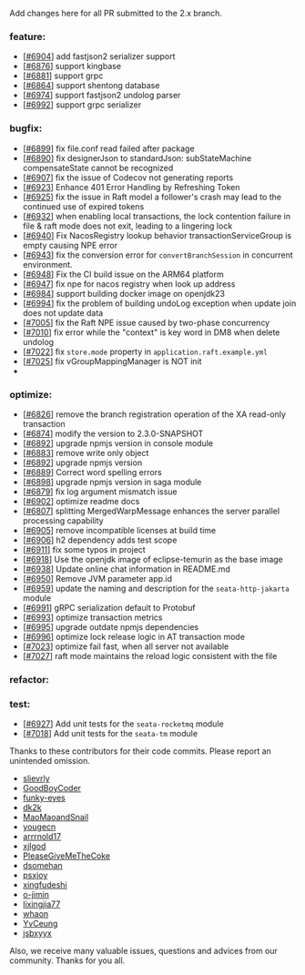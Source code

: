 Add changes here for all PR submitted to the 2.x branch.

<!-- Please add the `changes` to the following location(feature/bugfix/optimize/test) based on the type of PR -->

### feature:
- [[#6904](https://github.com/apache/incubator-seata/pull/6904)] add fastjson2 serializer support
- [[#6876](https://github.com/apache/incubator-seata/pull/6876)] support kingbase
- [[#6881](https://github.com/apache/incubator-seata/pull/6881)] support grpc
- [[#6864](https://github.com/apache/incubator-seata/pull/6864)] support shentong database
- [[#6974](https://github.com/apache/incubator-seata/pull/6974)] support fastjson2 undolog parser
- [[#6992](https://github.com/apache/incubator-seata/pull/6992)] support grpc serializer


### bugfix:
- [[#6899](https://github.com/apache/incubator-seata/pull/6899)] fix file.conf read failed after package
- [[#6890](https://github.com/apache/incubator-seata/pull/6890)] fix designerJson to standardJson: subStateMachine compensateState cannot be recognized
- [[#6907](https://github.com/apache/incubator-seata/pull/6907)] fix the issue of Codecov not generating reports
- [[#6923](https://github.com/apache/incubator-seata/pull/6923)] Enhance 401 Error Handling by Refreshing Token
- [[#6925](https://github.com/apache/incubator-seata/pull/6925)] fix the issue in Raft model a follower's crash may lead to the continued use of expired tokens
- [[#6932](https://github.com/apache/incubator-seata/pull/6932)] when enabling local transactions, the lock contention failure in file & raft mode does not exit, leading to a lingering lock
- [[#6940](https://github.com/apache/incubator-seata/pull/6940)] Fix NacosRegistry lookup behavior transactionServiceGroup is empty causing NPE error
- [[#6943](https://github.com/apache/incubator-seata/pull/6943)] fix the conversion error for `convertBranchSession` in concurrent environment.
- [[#6948](https://github.com/apache/incubator-seata/pull/6948)] Fix the CI build issue on the ARM64 platform
- [[#6947](https://github.com/apache/incubator-seata/pull/6947)] fix npe for nacos registry when look up address
- [[#6984](https://github.com/apache/incubator-seata/pull/6984)] support building docker image on openjdk23
- [[#6994](https://github.com/apache/incubator-seata/pull/6994)] fix the problem of building undoLog exception when update join does not update data
- [[#7005](https://github.com/apache/incubator-seata/pull/7005)] fix the Raft NPE issue caused by two-phase concurrency
- [[#7010](https://github.com/apache/incubator-seata/pull/7010)] fix error while the "context" is key word in DM8 when delete undolog
- [[#7022](https://github.com/apache/incubator-seata/pull/7022)] fix `store.mode` property in `application.raft.example.yml`
- [[#7025](https://github.com/apache/incubator-seata/pull/7025)] fix vGroupMappingManager is NOT init
- 
### optimize:
- [[#6826](https://github.com/apache/incubator-seata/pull/6826)] remove the branch registration operation of the XA read-only transaction
- [[#6874](https://github.com/apache/incubator-seata/pull/6874)] modify the version to 2.3.0-SNAPSHOT
- [[#6892](https://github.com/apache/incubator-seata/pull/6892)] upgrade npmjs version in console module
- [[#6883](https://github.com/apache/incubator-seata/pull/6874)] remove write only object
- [[#6892](https://github.com/apache/incubator-seata/pull/6892)] upgrade npmjs version
- [[#6889](https://github.com/apache/incubator-seata/pull/6889)] Correct word spelling errors
- [[#6898](https://github.com/apache/incubator-seata/pull/6898)] upgrade npmjs version in saga module
- [[#6879](https://github.com/apache/incubator-seata/pull/6879)] fix log argument mismatch issue
- [[#6902](https://github.com/apache/incubator-seata/pull/6900)] optimize readme docs
- [[#6807](https://github.com/apache/incubator-seata/pull/6807)] splitting MergedWarpMessage enhances the server parallel processing capability
- [[#6905](https://github.com/apache/incubator-seata/pull/6905)] remove incompatible licenses at build time
- [[#6906](https://github.com/apache/incubator-seata/pull/6906)] h2 dependency adds test scope 
- [[#6911](https://github.com/apache/incubator-seata/pull/6911)] fix some typos in project
- [[#6918](https://github.com/apache/incubator-seata/pull/6918)] Use the openjdk image of eclipse-temurin as the base image
- [[#6938](https://github.com/apache/incubator-seata/pull/6938)] Update online chat information in README.md 
- [[#6950](https://github.com/apache/incubator-seata/pull/6950)] Remove JVM parameter app.id
- [[#6959](https://github.com/apache/incubator-seata/pull/6959)] update the naming and description for the `seata-http-jakarta` module
- [[#6991](https://github.com/apache/incubator-seata/pull/6991)] gRPC serialization default to Protobuf
- [[#6993](https://github.com/apache/incubator-seata/pull/6993)] optimize transaction metrics
- [[#6995](https://github.com/apache/incubator-seata/pull/6995)] upgrade outdate npmjs dependencies
- [[#6996](https://github.com/apache/incubator-seata/pull/6996)] optimize lock release logic in AT transaction mode
- [[#7023](https://github.com/apache/incubator-seata/pull/7023)] optimize fail fast, when all server not available
- [[#7027](https://github.com/apache/incubator-seata/pull/7027)] raft mode maintains the reload logic consistent with the file

### refactor:


### test:
- [[#6927](https://github.com/apache/incubator-seata/pull/6927)] Add unit tests for the `seata-rocketmq` module
- [[#7018](https://github.com/apache/incubator-seata/pull/7018)] Add unit tests for the `seata-tm` module

Thanks to these contributors for their code commits. Please report an unintended omission.

<!-- Please make sure your Github ID is in the list below -->
- [slievrly](https://github.com/slievrly)
- [GoodBoyCoder](https://github.com/GoodBoyCoder)
- [funky-eyes](https://github.com/funky-eyes)
- [dk2k](https://github.com/dk2k)
- [MaoMaoandSnail](https://github.com/MaoMaoandSnail)
- [yougecn](https://github.com/yougecn)
- [arrrnold17](https://github.com/arrrnold17)
- [xjlgod](https://github.com/xjlgod)
- [PleaseGiveMeTheCoke](https://github.com/PleaseGiveMeTheCoke)
- [dsomehan](https://github.com/dsomehan)
- [psxjoy](https://github.com/psxjoy)
- [xingfudeshi](https://github.com/xingfudeshi)
- [o-jimin](https://github.com/o-jimin)
- [lixingjia77](https://github.com/lixingjia77)
- [whaon](https://github.com/whaon)
- [YvCeung](https://github.com/YvCeung)
- [jsbxyyx](https://github.com/jsbxyyx)



Also, we receive many valuable issues, questions and advices from our community. Thanks for you all.
